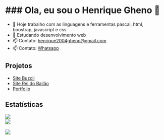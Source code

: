 <div class="inicio">
  <h1>### Ola, eu sou o Henrique Gheno 👋</h1>

- 🔭 Hoje trabalho com as linguagens e ferramentas pascal, html, boostrap, javascript e css
- 🌱 Estudando desenvolvimento web
- 📫 Contato: henrique2004gheno@gmail.com
- 📫 Contato: <a href="https://api.whatsapp.com/send?phone=5551997809848&text=Ol%C3%A1%20Henrique%20Gheno">Whatsapp</a>
 </div>


<div class="projetos">
<h2>Projetos</h2>

- <a href="https://www.buzoli.com.br/">Site Buzoli</a>
- <a href="https://www.clubereidobailao.com.br/">Site Rei do Bailão</a>
- <a href="https://euhenriquegheno.github.io">Portfolio</a>
 </div>



<div class="estatisticas">
  <h2>Estatísticas</h2>
  
  <img src="https://gpvc.arturio.dev/euhenriquegheno">
  <br>
  <img src="https://streak-stats.demolab.com/?user=euhenriquegheno&theme=dark">
  <br>
  <br>
  <img src="https://github-profile-trophy.vercel.app/?username=euhenriquegheno&theme=onedark">
  </div>



  
  
  

  
 
